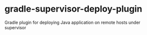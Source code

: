 # gradle-supervisor-deploy-plugin
Gradle plugin for deploying Java application on remote hosts under supervisor
